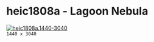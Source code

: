 # heic1808a - Lagoon Nebula
[![heic1808a.1440-3040](./heic1808a.1440-3040.png)](./heic1808a.1440-3040.png)  
`1440 x 3040`  